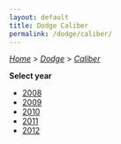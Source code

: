 ```yaml
---
layout: default
title: Dodge Caliber
permalink: /dodge/caliber/
---
```

[*Home*](/) > [*Dodge*](/dodge/) > [*Caliber*](/dodge/caliber/)

**Select year**

- [2008](/dodge/caliber/2008/)
- [2009](/dodge/caliber/2009/)
- [2010](/dodge/caliber/2010/)
- [2011](/dodge/caliber/2011/)
- [2012](/dodge/caliber/2012/)